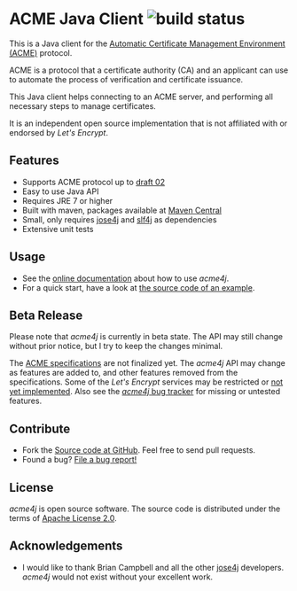 # ACME Java Client ![build status](https://jenkins.shredzone.net/project/acme4j/builds/status.png?ref=master)

This is a Java client for the [Automatic Certificate Management Environment (ACME)](https://tools.ietf.org/html/draft-ietf-acme-acme-01) protocol.

ACME is a protocol that a certificate authority (CA) and an applicant can use to automate the process of verification and certificate issuance.

This Java client helps connecting to an ACME server, and performing all necessary steps to manage certificates.

It is an independent open source implementation that is not affiliated with or endorsed by _Let's Encrypt_.

## Features

* Supports ACME protocol up to [draft 02](https://tools.ietf.org/html/draft-ietf-acme-acme-02)
* Easy to use Java API
* Requires JRE 7 or higher
* Built with maven, packages available at [Maven Central](http://search.maven.org/#search|ga|1|g%3A%22org.shredzone.acme4j%22)
* Small, only requires [jose4j](https://bitbucket.org/b_c/jose4j/wiki/Home) and [slf4j](http://www.slf4j.org/) as dependencies
* Extensive unit tests

## Usage

* See the [online documentation](http://www.shredzone.org/maven/acme4j/) about how to use _acme4j_.
* For a quick start, have a look at [the source code of an example](https://github.com/shred/acme4j/blob/master/acme4j-example/src/main/java/org/shredzone/acme4j/ClientTest.java).

## Beta Release

Please note that _acme4j_ is currently in beta state. The API may still change without prior notice, but I try to keep the changes minimal.

The [ACME specifications](https://github.com/ietf-wg-acme/acme) are not finalized yet. The _acme4j_ API may change as features are added to, and other features removed from the specifications. Some of the _Let's Encrypt_ services may be restricted or [not yet implemented](https://github.com/letsencrypt/boulder/wiki/TODO). Also see the [_acme4j_ bug tracker](https://github.com/shred/acme4j/issues) for missing or untested features.

## Contribute

* Fork the [Source code at GitHub](https://github.com/shred/acme4j). Feel free to send pull requests.
* Found a bug? [File a bug report!](https://github.com/shred/acme4j/issues)

## License

_acme4j_ is open source software. The source code is distributed under the terms of [Apache License 2.0](http://www.apache.org/licenses/LICENSE-2.0).

## Acknowledgements

* I would like to thank Brian Campbell and all the other [jose4j](https://bitbucket.org/b_c/jose4j/wiki/Home) developers. _acme4j_ would not exist without your excellent work.
